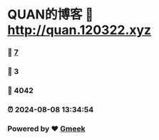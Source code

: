 # QUAN的博客 :link: http://quan.120322.xyz 
### :page_facing_up: [7](http://quan.120322.xyz/tag.html) 
### :speech_balloon: 3 
### :hibiscus: 4042 
### :alarm_clock: 2024-08-08 13:34:54 
### Powered by :heart: [Gmeek](https://github.com/Meekdai/Gmeek)
